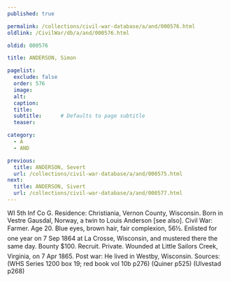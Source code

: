 ```yaml
---
published: true

permalink: /collections/civil-war-database/a/and/000576.html
oldlink: /CivilWar/db/a/and/000576.html

oldid: 000576

title: ANDERSON, Simon

pagelist:
  exclude: false
  order: 576
  image: 
  alt:
  caption:
  title:
  subtitle:      # Defaults to page subtitle
  teaser:

category: 
  - A 
  - AND

previous:
  title: ANDERSON, Severt
  url: /collections/civil-war-database/a/and/000575.html  
next:
  title: ANDERSON, Sivert
  url: /collections/civil-war-database/a/and/000577.html   
---
```

WI 5th Inf Co G. Residence: Christiania, Vernon County, Wisconsin. Born in Vestre Gausdal, Norway, a twin to Louis Anderson [see also]. Civil War: Farmer. Age 20. Blue eyes, brown hair, fair complexion, 5&#146;6&frac12;&#148;. Enlisted for one year on 7 Sep 1864 at La Crosse, Wisconsin, and mustered there the same day. Bounty $100. Recruit. Private. Wounded at Little Sailors&#146; Creek, Virginia, on 7 Apr 1865. Post war: He lived in Westby, Wisconsin. Sources: (WHS Series 1200 box 19; red book vol 10b p276) (Quiner p525) (Ulvestad p268)